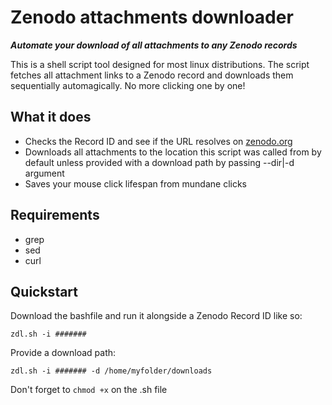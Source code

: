 # Zenodo attachments downloader
__*Automate your download of all attachments to any Zenodo records*__

This is a shell script tool designed for most linux distributions.
The script fetches all attachment links to a Zenodo record and downloads them sequentially automagically. No more clicking one by one!

## What it does

* Checks the Record ID and see if the URL resolves on [zenodo.org](https://zenodo.org)
* Downloads all attachments to the location this script was called from by default unless provided with a download path by passing --dir|-d argument 
* Saves your mouse click lifespan from mundane clicks

## Requirements

* grep
* sed
* curl

## Quickstart

Download the bashfile and run it alongside a Zenodo Record ID like so:

`zdl.sh -i #######`

Provide a download path:

`zdl.sh -i ####### -d /home/myfolder/downloads`

Don't forget to `chmod +x` on the .sh file
